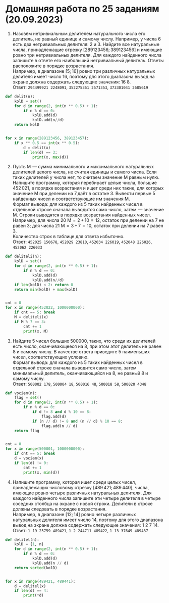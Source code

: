 # Домашняя работа по 25 заданиям (20.09.2023)

1. Назовём нетривиальным делителем натурального числа его делитель, не равный единице и самому числу. Например, у числа 6 есть два нетривиальных делителя: 2 и 3. Найдите все натуральные числа, принадлежащие отрезку [289123456; 389123456] и имеющие ровно три нетривиальных делителя. Для каждого найденного числа запишите в ответе его наибольший нетривиальный делитель. Ответы расположите в порядке возрастания.  
Например, в диапазоне [5; 16] ровно три различных натуральных делителя имеет число 16, поэтому для этого диапазона вывод на экране должна содержать следующие значения: 16 8.  
Ответ: `294499921 2248091`, `352275361 2571353`, `373301041 2685619`
```python
def delit(n):
    kolD = set()
    for d in range(2, int(n ** 0.5) + 1):
        if n % d == 0:
            kolD.add(d)
            kolD.add(n//d)
    return kolD


for x in range(289123456, 389123457):
    if x ** 0.5 == int(x ** 0.5):
        d = delit(x)
        if len(d) == 3:
            print(x, max(d))
```
2. Пусть M  — сумма минимального и максимального натуральных делителей целого числа, не считая единицы и самого числа. Если таких делителей у числа нет, то считаем значение M равным нулю.  
Напишите программу, которая перебирает целые числа, большие 452 021, в порядке возрастания и ищет среди них такие, для которых значение M при делении на 7 даёт в остатке 3. Вывести первые 5 найденных чисел и соответствующие им значения M.  
Формат вывода: для каждого из 5 таких найденных чисел в отдельной строке сначала выводится само число, затем  — значение М. Строки выводятся в порядке возрастания найденных чисел.  
Например, для числа 20 М  =  2 + 10  =  12, остаток при делении на 7 не равен 3; для числа 21 М  =  3 + 7  =  10, остаток при делении на 7 равен 3.  
Количество строк в таблице для ответа избыточно.  
Ответ: `452025 150678`, `452029 23810`, `452034 226019`, `452048 226026`, `452062 226033`
```python
def deliteli(n):
    kolD = set()
    for d in range(2, int(n ** 0.5) + 1):
        if n % d == 0:
            kolD.add(d)
            kolD.add(n//d)
    if len(kolD) < 2: return 0
    return min(kolD) + max(kolD)


cnt = 0
for x in range(452022, 1000000000):
    if cnt == 5: break
    M = deliteli(x)
    if M % 7 == 3:
        cnt += 1
        print(x, M)
```
3. Найдите 5 чисел больших 500000, таких, что среди их делителей есть число, оканчивающееся на 8, при этом этот делитель не равен 8 и самому числу. В качестве ответа приведите 5 наименьших чисел, соответствующих условию.  
Формат вывода: для каждого из 5 таких найденных чисел в отдельной строке сначала выводится само число, затем минимальный делитель, оканчивающийся на 8, не равный 8 и самому числу.  
Ответ: `500002 178`, `500004 18`, `500016 48`, `500018 58`, `500020 4348`
```python
def vociem(n):
    flag = set()
    for d in range(2, int(n ** 0.5) + 1):
        if n % d == 0:
            if d != 8 and d % 10 == 8:
                flag.add(d)
            if (n // d) != 8 and (n // d) % 10 == 8:
                flag.add(n // d)
    return flag


cnt = 0
for x in range(500001, 1000000000):
    if cnt == 5: break
    d = vociem(x)
    if len(d) != 0:
        cnt += 1
        print(x, min(d))
```
4. Напишите программу, которая ищет среди целых чисел, принадлежащих числовому отрезку [489 421; 489 440], числа, имеющие ровно четыре различных натуральных делителя. Для каждого найденного числа запишите эти четыре делителя в четыре соседних столбца на экране с новой строки. Делители в строке должны следовать в порядке возрастания.  
Например, в диапазоне [12; 14] ровно четыре различных натуральных делителя имеет число 14, поэтому для этого диапазона вывод на экране должна содержать следующие значения: 1 2 7 14.  
Ответ: `1 19 25759 489421`, `1 2 244711 489422`, `1 13 37649 489437`
```python
def delitel(n):
    kolD = {1, n}
    for d in range(2, int(n ** 0.5) + 1):
        if n % d == 0:
            kolD.add(d)
            kolD.add(n // d)
    return sorted(kolD)


for x in range(489421, 489441):
    d = delitel(x)
    if len(d) == 4:
        print(*d)
```
